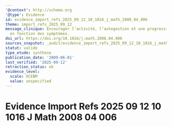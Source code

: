 ```yaml
---
'@context': http://schema.org
'@type': Evidence
id: evidence_import_refs_2025_09_12_10_1016_j_math_2008_04_006
theme: import_refs_2025_09_12
message_clinique: Encourager l’activité, l’autogestion et une progression graduée
  en fonction des symptômes.
doi_url: https://doi.org/10.1016/j.math.2008.04.006
sources_snapshot: _audit/evidence_import_refs_2025_09_12_10_1016_j_math_2008_04_006.json
statut: valide
type_etude: synthese
publication_date: '2009-06-01'
last_verified: '2025-09-12'
retraction_status: ok
evidence_level:
  scale: OCEBM
  value: unspecified
---
```

# Evidence Import Refs 2025 09 12 10 1016 J Math 2008 04 006

